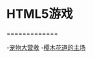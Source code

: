 # HTML5游戏
=============

-[宠物大营救](http://game.asoiso.com/cwdyj/)
-[樱木花道的主场](http://game.asoiso.com/ymhddzc/)